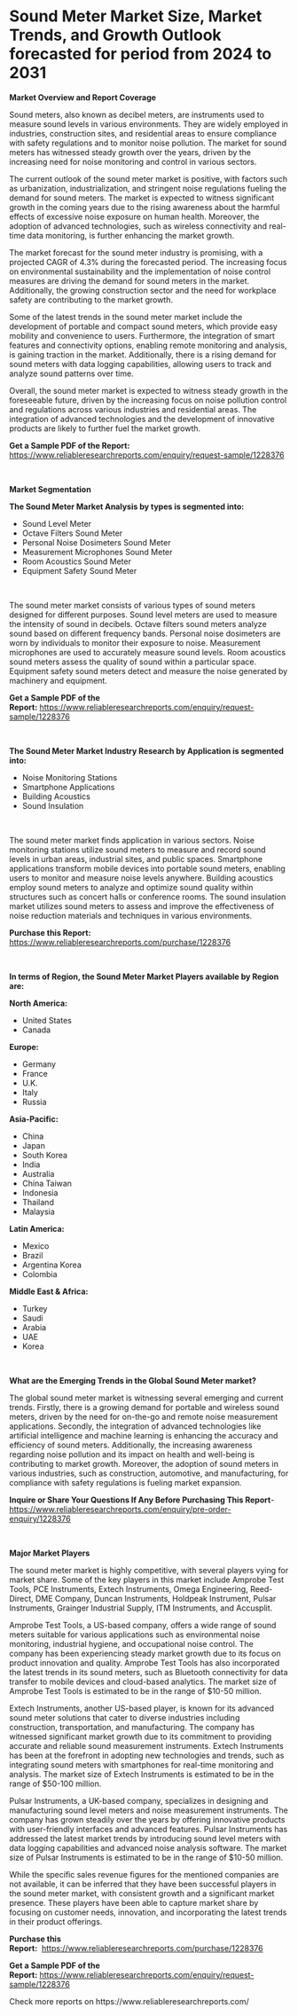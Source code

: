 <p><h1>Sound Meter Market Size, Market Trends, and Growth Outlook forecasted for period from 2024 to 2031</h1></p><p><strong>Market Overview and Report Coverage</strong></p>
<p><p>Sound meters, also known as decibel meters, are instruments used to measure sound levels in various environments. They are widely employed in industries, construction sites, and residential areas to ensure compliance with safety regulations and to monitor noise pollution. The market for sound meters has witnessed steady growth over the years, driven by the increasing need for noise monitoring and control in various sectors.</p><p>The current outlook of the sound meter market is positive, with factors such as urbanization, industrialization, and stringent noise regulations fueling the demand for sound meters. The market is expected to witness significant growth in the coming years due to the rising awareness about the harmful effects of excessive noise exposure on human health. Moreover, the adoption of advanced technologies, such as wireless connectivity and real-time data monitoring, is further enhancing the market growth.</p><p>The market forecast for the sound meter industry is promising, with a projected CAGR of 4.3% during the forecasted period. The increasing focus on environmental sustainability and the implementation of noise control measures are driving the demand for sound meters in the market. Additionally, the growing construction sector and the need for workplace safety are contributing to the market growth.</p><p>Some of the latest trends in the sound meter market include the development of portable and compact sound meters, which provide easy mobility and convenience to users. Furthermore, the integration of smart features and connectivity options, enabling remote monitoring and analysis, is gaining traction in the market. Additionally, there is a rising demand for sound meters with data logging capabilities, allowing users to track and analyze sound patterns over time.</p><p>Overall, the sound meter market is expected to witness steady growth in the foreseeable future, driven by the increasing focus on noise pollution control and regulations across various industries and residential areas. The integration of advanced technologies and the development of innovative products are likely to further fuel the market growth.</p></p>
<p><strong>Get a Sample PDF of the Report:</strong> <a href="https://www.reliableresearchreports.com/enquiry/request-sample/1228376">https://www.reliableresearchreports.com/enquiry/request-sample/1228376</a></p>
<p>&nbsp;</p>
<p><strong>Market Segmentation</strong></p>
<p><strong>The Sound Meter Market Analysis by types is segmented into:</strong></p>
<p><ul><li>Sound Level Meter</li><li>Octave Filters Sound Meter</li><li>Personal Noise Dosimeters Sound Meter</li><li>Measurement Microphones Sound Meter</li><li>Room Acoustics Sound Meter</li><li>Equipment Safety Sound Meter</li></ul></p>
<p>&nbsp;</p>
<p><p>The sound meter market consists of various types of sound meters designed for different purposes. Sound level meters are used to measure the intensity of sound in decibels. Octave filters sound meters analyze sound based on different frequency bands. Personal noise dosimeters are worn by individuals to monitor their exposure to noise. Measurement microphones are used to accurately measure sound levels. Room acoustics sound meters assess the quality of sound within a particular space. Equipment safety sound meters detect and measure the noise generated by machinery and equipment.</p></p>
<p><strong>Get a Sample PDF of the Report:</strong>&nbsp;<a href="https://www.reliableresearchreports.com/enquiry/request-sample/1228376">https://www.reliableresearchreports.com/enquiry/request-sample/1228376</a></p>
<p>&nbsp;</p>
<p><strong>The Sound Meter Market Industry Research by Application is segmented into:</strong></p>
<p><ul><li>Noise Monitoring Stations</li><li>Smartphone Applications</li><li>Building Acoustics</li><li>Sound Insulation</li></ul></p>
<p>&nbsp;</p>
<p><p>The sound meter market finds application in various sectors. Noise monitoring stations utilize sound meters to measure and record sound levels in urban areas, industrial sites, and public spaces. Smartphone applications transform mobile devices into portable sound meters, enabling users to monitor and measure noise levels anywhere. Building acoustics employ sound meters to analyze and optimize sound quality within structures such as concert halls or conference rooms. The sound insulation market utilizes sound meters to assess and improve the effectiveness of noise reduction materials and techniques in various environments.</p></p>
<p><strong>Purchase this Report:</strong>&nbsp; <a href="https://www.reliableresearchreports.com/purchase/1228376">https://www.reliableresearchreports.com/purchase/1228376</a></p>
<p>&nbsp;</p>
<p><strong>In terms of Region, the Sound Meter Market Players available by Region are:</strong></p>
<p>
    <p> <strong> North America: </strong>
        <ul>
            <li>United States</li>
            <li>Canada</li>
        </ul>
        </p> 
    <p> <strong> Europe: </strong>
        <ul>
            <li>Germany</li>
            <li>France</li>
            <li>U.K.</li>
            <li>Italy</li>
            <li>Russia</li>
        </ul>
        </p> 
    <p> <strong> Asia-Pacific: </strong>
        <ul>
            <li>China</li>
            <li>Japan</li>
            <li>South Korea</li>
            <li>India</li>
            <li>Australia</li>
            <li>China Taiwan</li>
            <li>Indonesia</li>
            <li>Thailand</li>
            <li>Malaysia</li>
        </ul>
        </p> 
    <p> <strong> Latin America: </strong>
        <ul>
            <li>Mexico</li>
            <li>Brazil</li>
            <li>Argentina Korea</li>
            <li>Colombia</li>
        </ul>
        </p> 
    <p> <strong> Middle East & Africa: </strong>
        <ul>
            <li>Turkey</li>
            <li>Saudi</li>
            <li>Arabia</li>
            <li>UAE</li>
            <li>Korea</li>
        </ul>
    </p>
    </p>
<p>&nbsp;</p>
<p><strong>What are the Emerging Trends in the Global Sound Meter market?</strong></p>
<p><p>The global sound meter market is witnessing several emerging and current trends. Firstly, there is a growing demand for portable and wireless sound meters, driven by the need for on-the-go and remote noise measurement applications. Secondly, the integration of advanced technologies like artificial intelligence and machine learning is enhancing the accuracy and efficiency of sound meters. Additionally, the increasing awareness regarding noise pollution and its impact on health and well-being is contributing to market growth. Moreover, the adoption of sound meters in various industries, such as construction, automotive, and manufacturing, for compliance with safety regulations is fueling market expansion.</p></p>
<p><strong>Inquire or Share Your Questions If Any Before Purchasing This Report</strong>- <a href="https://www.reliableresearchreports.com/enquiry/pre-order-enquiry/1228376">https://www.reliableresearchreports.com/enquiry/pre-order-enquiry/1228376</a></p>
<p>&nbsp;</p>
<p><strong>Major Market Players</strong></p>
<p><p>The sound meter market is highly competitive, with several players vying for market share. Some of the key players in this market include Amprobe Test Tools, PCE Instruments, Extech Instruments, Omega Engineering, Reed-Direct, DME Company, Duncan Instruments, Holdpeak Instrument, Pulsar Instruments, Grainger Industrial Supply, ITM Instruments, and Accusplit.</p><p>Amprobe Test Tools, a US-based company, offers a wide range of sound meters suitable for various applications such as environmental noise monitoring, industrial hygiene, and occupational noise control. The company has been experiencing steady market growth due to its focus on product innovation and quality. Amprobe Test Tools has also incorporated the latest trends in its sound meters, such as Bluetooth connectivity for data transfer to mobile devices and cloud-based analytics. The market size of Amprobe Test Tools is estimated to be in the range of $10-50 million.</p><p>Extech Instruments, another US-based player, is known for its advanced sound meter solutions that cater to diverse industries including construction, transportation, and manufacturing. The company has witnessed significant market growth due to its commitment to providing accurate and reliable sound measurement instruments. Extech Instruments has been at the forefront in adopting new technologies and trends, such as integrating sound meters with smartphones for real-time monitoring and analysis. The market size of Extech Instruments is estimated to be in the range of $50-100 million.</p><p>Pulsar Instruments, a UK-based company, specializes in designing and manufacturing sound level meters and noise measurement instruments. The company has grown steadily over the years by offering innovative products with user-friendly interfaces and advanced features. Pulsar Instruments has addressed the latest market trends by introducing sound level meters with data logging capabilities and advanced noise analysis software. The market size of Pulsar Instruments is estimated to be in the range of $10-50 million.</p><p>While the specific sales revenue figures for the mentioned companies are not available, it can be inferred that they have been successful players in the sound meter market, with consistent growth and a significant market presence. These players have been able to capture market share by focusing on customer needs, innovation, and incorporating the latest trends in their product offerings.</p></p>
<p><strong>Purchase this Report:</strong>&nbsp;&nbsp;<a href="https://www.reliableresearchreports.com/purchase/1228376">https://www.reliableresearchreports.com/purchase/1228376</a></p>
<p></p>
<p><strong>Get a Sample PDF of the Report:</strong>&nbsp;<a href="https://www.reliableresearchreports.com/enquiry/request-sample/1228376">https://www.reliableresearchreports.com/enquiry/request-sample/1228376</a></p>
<p>Check more reports on https://www.reliableresearchreports.com/</p>